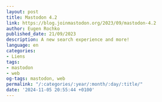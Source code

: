 ```yaml
---
layout: post
title: Mastodon 4.2
link: https://blog.joinmastodon.org/2023/09/mastodon-4.2
author: Eugen Rochko
published_date: 21/09/2023
description: A new search experience and more!
language: en
categories:
- Liens
tags:
- mastodon
- web
og-tags: mastodon, web
permalink: "/:categories/:year/:month/:day/:title/"
date: '2024-11-05 20:55:44 +0100'
---
```

